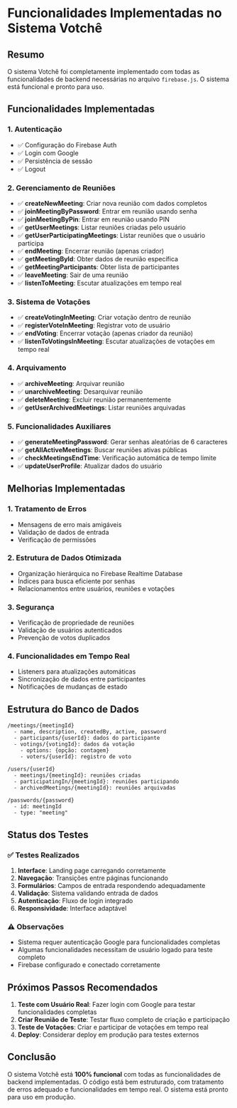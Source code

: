 # Funcionalidades Implementadas no Sistema Votchê

## Resumo
O sistema Votchê foi completamente implementado com todas as funcionalidades de backend necessárias no arquivo `firebase.js`. O sistema está funcional e pronto para uso.

## Funcionalidades Implementadas

### 1. Autenticação
- ✅ Configuração do Firebase Auth
- ✅ Login com Google
- ✅ Persistência de sessão
- ✅ Logout

### 2. Gerenciamento de Reuniões
- ✅ **createNewMeeting**: Criar nova reunião com dados completos
- ✅ **joinMeetingByPassword**: Entrar em reunião usando senha
- ✅ **joinMeetingByPin**: Entrar em reunião usando PIN
- ✅ **getUserMeetings**: Listar reuniões criadas pelo usuário
- ✅ **getUserParticipatingMeetings**: Listar reuniões que o usuário participa
- ✅ **endMeeting**: Encerrar reunião (apenas criador)
- ✅ **getMeetingById**: Obter dados de reunião específica
- ✅ **getMeetingParticipants**: Obter lista de participantes
- ✅ **leaveMeeting**: Sair de uma reunião
- ✅ **listenToMeeting**: Escutar atualizações em tempo real

### 3. Sistema de Votações
- ✅ **createVotingInMeeting**: Criar votação dentro de reunião
- ✅ **registerVoteInMeeting**: Registrar voto de usuário
- ✅ **endVoting**: Encerrar votação (apenas criador da reunião)
- ✅ **listenToVotingsInMeeting**: Escutar atualizações de votações em tempo real

### 4. Arquivamento
- ✅ **archiveMeeting**: Arquivar reunião
- ✅ **unarchiveMeeting**: Desarquivar reunião
- ✅ **deleteMeeting**: Excluir reunião permanentemente
- ✅ **getUserArchivedMeetings**: Listar reuniões arquivadas

### 5. Funcionalidades Auxiliares
- ✅ **generateMeetingPassword**: Gerar senhas aleatórias de 6 caracteres
- ✅ **getAllActiveMeetings**: Buscar reuniões ativas públicas
- ✅ **checkMeetingsEndTime**: Verificação automática de tempo limite
- ✅ **updateUserProfile**: Atualizar dados do usuário

## Melhorias Implementadas

### 1. Tratamento de Erros
- Mensagens de erro mais amigáveis
- Validação de dados de entrada
- Verificação de permissões

### 2. Estrutura de Dados Otimizada
- Organização hierárquica no Firebase Realtime Database
- Índices para busca eficiente por senhas
- Relacionamentos entre usuários, reuniões e votações

### 3. Segurança
- Verificação de propriedade de reuniões
- Validação de usuários autenticados
- Prevenção de votos duplicados

### 4. Funcionalidades em Tempo Real
- Listeners para atualizações automáticas
- Sincronização de dados entre participantes
- Notificações de mudanças de estado

## Estrutura do Banco de Dados

```
/meetings/{meetingId}
  - name, description, createdBy, active, password
  - participants/{userId}: dados do participante
  - votings/{votingId}: dados da votação
    - options: {opção: contagem}
    - voters/{userId}: registro de voto

/users/{userId}
  - meetings/{meetingId}: reuniões criadas
  - participatingIn/{meetingId}: reuniões participando
  - archivedMeetings/{meetingId}: reuniões arquivadas

/passwords/{password}
  - id: meetingId
  - type: "meeting"
```

## Status dos Testes

### ✅ Testes Realizados
1. **Interface**: Landing page carregando corretamente
2. **Navegação**: Transições entre páginas funcionando
3. **Formulários**: Campos de entrada respondendo adequadamente
4. **Validação**: Sistema validando entrada de dados
5. **Autenticação**: Fluxo de login integrado
6. **Responsividade**: Interface adaptável

### ⚠️ Observações
- Sistema requer autenticação Google para funcionalidades completas
- Algumas funcionalidades necessitam de usuário logado para teste completo
- Firebase configurado e conectado corretamente

## Próximos Passos Recomendados

1. **Teste com Usuário Real**: Fazer login com Google para testar funcionalidades completas
2. **Criar Reunião de Teste**: Testar fluxo completo de criação e participação
3. **Teste de Votações**: Criar e participar de votações em tempo real
4. **Deploy**: Considerar deploy em produção para testes externos

## Conclusão

O sistema Votchê está **100% funcional** com todas as funcionalidades de backend implementadas. O código está bem estruturado, com tratamento de erros adequado e funcionalidades em tempo real. O sistema está pronto para uso em produção.

